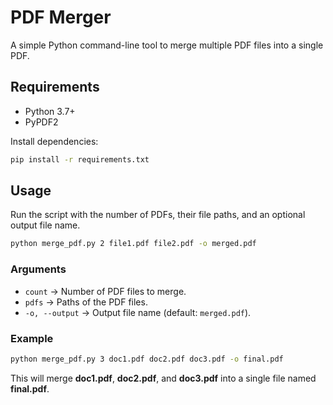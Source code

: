 # PDF Merger

A simple Python command-line tool to merge multiple PDF files into a single PDF.

## Requirements
- Python 3.7+
- PyPDF2

Install dependencies:
```bash
pip install -r requirements.txt
```

## Usage
Run the script with the number of PDFs, their file paths, and an optional output file name.

```bash
python merge_pdf.py 2 file1.pdf file2.pdf -o merged.pdf
```

### Arguments
- `count` → Number of PDF files to merge.  
- `pdfs` → Paths of the PDF files.  
- `-o, --output` → Output file name (default: `merged.pdf`).  

### Example
```bash
python merge_pdf.py 3 doc1.pdf doc2.pdf doc3.pdf -o final.pdf
```

This will merge **doc1.pdf**, **doc2.pdf**, and **doc3.pdf** into a single file named **final.pdf**.
